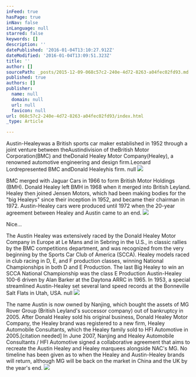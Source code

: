 ```yaml
---
inFeed: true
hasPage: true
inNav: false
inLanguage: null
starred: false
keywords: []
description: ''
datePublished: '2016-01-04T13:10:27.912Z'
dateModified: '2016-01-04T13:09:51.323Z'
title: ''
author: []
sourcePath: _posts/2015-12-09-068c57c2-240e-4d72-8263-a04fec02fd93.md
published: true
authors: []
publisher:
  name: null
  domain: null
  url: null
  favicon: null
url: 068c57c2-240e-4d72-8263-a04fec02fd93/index.html
_type: Article

---
```

Austin-Healeywas a British sports car maker established in 1952 through a joint venture between theAustindivision of theBritish Motor Corporation(BMC) and theDonald Healey Motor Company(Healey), a renowned automotive engineering and design firm.Leonard Lordrepresented BMC andDonald Healeyhis firm.
null
![](https://the-grid-user-content.s3-us-west-2.amazonaws.com/b93c5e39-090b-434e-9677-b10cda167b68.JPG)

BMC merged with Jaguar Cars in 1966 to form British Motor
Holdings (BMH). Donald Healey left BMH in 1968 when it merged into British
Leyland. Healey then joined Jensen Motors, which had been making bodies for the
"big Healeys" since their inception in 1952, and became their
chairman in 1972\. Austin-Healey cars were produced until 1972 when the 20-year
agreement between Healey and Austin came to an end.
![](https://the-grid-user-content.s3-us-west-2.amazonaws.com/374e8c27-ce53-4ef2-b461-f8f67e68e642.JPG)

Nice...

The Austin Healey was extensively raced by the Donald Healey Motor Company in Europe at Le Mans and in Sebring in the U.S., in classic rallies by the BMC competitions department, and was recognized from the very beginning by the Sports Car Club of America (SCCA). Healey models raced in club racing in D, E, and F production classes, winning National Championships in both D and E Production. The last Big Healey to win an SCCA National Championship was the class E Production Austin-Healey 100-6 driven by Alan Barker at the Daytona ARRC in 1965\.
In 1953, a special streamlined Austin-Healey set several land speed records at the Bonneville Salt Flats in Utah, USA.
null
![](https://the-grid-user-content.s3-us-west-2.amazonaws.com/c8979437-92d4-4b2d-922a-75dffd27f5c6.jpg)

The name Austin is now owned by Nanjing, which bought the assets of MG Rover Group (British Leyland's successor company) out of bankruptcy in 2005\. After Donald Healey sold his original business, Donald Healey Motor Company, the Healey brand was registered to a new firm, Healey Automobile Consultants, which the Healey family sold to HFI Automotive in 2005.\[citation needed\]
In June 2007, Nanjing and Healey Automobile Consultants / HFI Automotive signed a collaborative agreement that aims to recreate the Austin Healey and Healey marquees alongside NAC's MG. No timeline has been given as to when the Healey and Austin-Healey brands will return, although MG will be back on the market in China and the UK by the year's end.
![](https://the-grid-user-content.s3-us-west-2.amazonaws.com/f62c0635-ce7b-4e0b-b94f-21181d6ed20c.jpg)